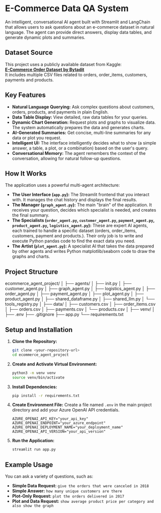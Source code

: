 # E-Commerce Data QA System

An intelligent, conversational AI agent built with Streamlit and LangChain that allows users to ask questions about an e-commerce dataset in natural language. The agent can provide direct answers, display data tables, and generate dynamic plots and summaries.

## Dataset Source

This project uses a publicly available dataset from Kaggle:  
**[E-Commerce Order Dataset by Bytadit](https://www.kaggle.com/datasets/bytadit/ecommerce-order-dataset)**  
It includes multiple CSV files related to orders, order_items, customers, payments and products.


## Key Features

- **Natural Language Querying:** Ask complex questions about customers, orders, products, and payments in plain English.
- **Data Table Display:** View detailed, raw data tables for your queries.
- **Dynamic Chart Generation:** Request plots and graphs to visualize data. The system automatically prepares the data and generates charts.
- **AI-Generated Summaries:** Get concise, multi-line summaries for any data or plot you request.
- **Intelligent UI:** The interface intelligently decides what to show (a simple answer, a table, a plot, or a combination) based on the user's query.
- **Conversational Memory:** The agent remembers the context of the conversation, allowing for natural follow-up questions.

## How It Works

The application uses a powerful multi-agent architecture:

* **The User Interface (`app.py`):** The Streamlit frontend that you interact with. It manages the chat history and displays the final results.
* **The Manager (`graph_agent.py`):** The main "brain" of the application. It receives your question, decides which specialist is needed, and creates the final summary.
* **The Specialists (`order_agent.py`, `customer_agent.py`, `payment_agent.py`, `product_agent.py`, `logistics_agent.py`):** These are expert AI agents, each trained to handle a specific dataset (orders, order_items, customers, payment and products.). Their only job is to write and execute Python pandas code to find the exact data you need.
* **The Artist (`plot_agent.py`):** A specialist AI that takes the data prepared by other agents and writes Python matplotlib/seaborn code to draw the graphs and charts.

## Project Structure

ecommerce_agent_project/
│
├── agents/
│   ├── init.py
│   ├── customer_agent.py
│   ├── graph_agent.py
│   ├── logistics_agent.py
│   ├── order_agent.py
│   ├── payment_agent.py
│   ├── plot_agent.py
│   ├── product_agent.py
│   ├── shared_dataframe.py
│   ├── shared_llm.py
│   └── tools_registry.py
│
├── data/
│   ├── customers.csv
│   ├── order_items.csv
│   ├── orders.csv
│   ├── payments.csv
│   └── products.csv
│
├── venv/
│
├── .env
├── .gitignore
├── app.py
└── requirements.txt


## Setup and Installation

1.  **Clone the Repository:**
    ```bash
    git clone <your-repository-url>
    cd ecommerce_agent_project
    ```

2.  **Create and Activate Virtual Environment:**
    ```bash
    python3 -m venv venv
    source venv/bin/activate
    ```

3.  **Install Dependencies:**
    ```bash
    pip install -r requirements.txt
    ```

4.  **Create Environment File:**
    Create a file named `.env` in the main project directory and add your Azure OpenAI API credentials.
    ```
    AZURE_OPENAI_API_KEY="your_api_key"
    AZURE_OPENAI_ENDPOINT="your_azure_endpoint"
    AZURE_OPENAI_DEPLOYMENT_NAME="your_deployment_name"
    AZURE_OPENAI_API_VERSION="your_api_version"
    ```

5.  **Run the Application:**
    ```bash
    streamlit run app.py
    ```

## Example Usage

You can ask a variety of questions, such as:

* **Simple Data Request:** `give the orders that were canceled in 2018`
* **Simple Answer:** `how many unique customers are there`
* **Plot-Only Request:** `plot the orders delivered in 2017`
* **Plot and Data Request:** `show average product price per category and also show the graph`
